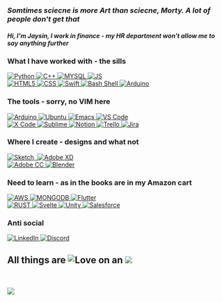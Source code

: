 ### <em>Somtimes sciecne is more Art than sciecne, Morty. A lot of people don't get that</em>
<h5>Hi, I'm Jaysin, I work in finance - my HR department won't allow me to say anything further</h5>
<!--  Skills -->
<h3>What I have worked with - the sills</h3>
<div class="column">
<a href="https://www.python.org">
<img alt="Python" src="https://img.shields.io/badge/Python-14354C?style=for-the-badge&logo=python&logoColor=white"/>
</a> <!-- Python -->
<a href="https://cplusplus.com">
<img alt="C++" src="https://img.shields.io/badge/C++-14354C?style=for-the-badge&logoColor=white"/>
</a> <!-- C++ -->
<a href="https://www.mysql.com">
<img alt="MYSQL" src="https://img.shields.io/badge/MySQL-00000F?style=for-the-badge&logo=mysql&logoColor=white"/>
</a> <!-- MYSQL -->
<a href="https://www.javascript.com">
<img alt="JS" src="https://img.shields.io/badge/JavaScript-323330?style=for-the-badge&logo=javascript&logoColor=F7DF1E"/>
</a> <!-- JS -->
</div>
<div class="column">
<a href="https://developer.mozilla.org/en-US/docs/Glossary/HTML5">
<img alt="HTML5" src="https://img.shields.io/badge/HTML5-E34F26?style=for-the-badge&logo=html5&logoColor=white"/>
</a> <!-- HTML5 -->
<a href="https://developer.mozilla.org/en-US/docs/Web/CSS">
<img alt="CSS" src="https://img.shields.io/badge/CSS-239120?&style=for-the-badge&logo=css3&logoColor=white"/>
</a> <!-- CSS -->
<a href="https://developer.apple.com/swift/">
<img alt="Swift" src="https://img.shields.io/badge/Swift-FA7343?style=for-the-badge&logo=swift&logoColor=white"/>
</a> <!-- Swift -->
<a href="https://www.tutorialspoint.com/unix/shell_scripting.htm">
<img alt="Bash Shell" src="https://img.shields.io/badge/Shell_Script-121011?style=for-the-badge&logo=gnu-bash&logoColor=white"/>
</a> <!-- Bash -->
<a href="https://www.arduino.cc">
<img alt="Arduino" src="https://img.shields.io/badge/Arduino-00979D?style=for-the-badge&logo=Arduino&logoColor=white"/>
</a> <!-- Arduino -->
</div>
<!-- Extra tools.  -->
<h3>The tools - sorry, no VIM here</h3>
<div class="column">
<a href="https://www.apple.com/macos/">
<img alt="Arduino" src="https://img.shields.io/badge/mac%20os-000000?style=for-the-badge&logo=apple&logoColor=white"/>
</a> <!-- MAC OS -->
<a href="https://ubuntu.com">
<img alt="Ubuntu" src="https://img.shields.io/badge/Ubuntu-E95420?style=for-the-badge&logo=ubuntu&logoColor=white"/>
</a> <!-- Ubuntu -->
<a href="https://www.gnu.org/software/emacs/">
<img alt="Emacs" src="https://img.shields.io/badge/Emacs-%237F5AB6.svg?&style=for-the-badge&logo=gnu-emacs&logoColor=white"/>
</a> <!-- Emacs -->
<a href="https://code.visualstudio.com/">
<img alt="VS Code" src="https://img.shields.io/badge/Visual_Studio_Code-0078D4?style=for-the-badge&logo=visual%20studio%20code&logoColor=white"/>
</a> <!-- VS Code -->
</div>
<div class="column">
<a href="https://developer.apple.com/xcode/">
<img alt="X Code" src="https://img.shields.io/badge/Xcode-007ACC?style=for-the-badge&logo=Xcode&logoColor=white"/>
</a> <!-- X Code -->
<a href="https://www.sublimetext.com">
<img alt="Sublime" src="https://img.shields.io/badge/sublime_text-%23575757.svg?&style=for-the-badge&logo=sublime-text&logoColor=important"/>
</a> <!-- Sublime -->
<a href="https://www.notion.so">
<img alt="Notion" src="https://img.shields.io/badge/Notion-000000?style=for-the-badge&logo=notion&logoColor=white"/>
</a> <!-- Notion -->
<a href="https://trello.com/en">
<img alt="Trello" src="https://img.shields.io/badge/Trello-0052CC?style=for-the-badge&logo=trello&logoColor=white"/>
</a> <!-- Trello -->
<a href="https://www.atlassian.com/software/jira">
<img alt="Jira" src="https://img.shields.io/badge/Jira-0052CC?style=for-the-badge&logo=Jira&logoColor=white"/>
</a> <!-- Jira -->
</div>
<!--  Design -->
<h3>Where I create - designs and what not</h3>
<div class="column">
<a href="https://www.sketch.com">
<img alt="Sketch" src="https://img.shields.io/badge/Sketch-FFB387?style=for-the-badge&logo=sketch&logoColor=black"/>
</a> <!-- Sketch -->
<a href="https://www.figma.com">
<img alt="" src="https://img.shields.io/badge/Figma-F24E1E?style=for-the-badge&logo=figma&logoColor=white"/>
</a> <!-- Figma -->
<a href="https://www.adobe.com/products/xd.html">
<img alt="Adobe XD" src="https://img.shields.io/badge/Adobe%20XD-470137?style=for-the-badge&logo=Adobe%20XD&logoColor=#FF61F6"/>
</a> <!-- Adobe XD -->
</div>
<div class="column">
<a href="https://www.adobe.com/creativecloud.html">
<img alt="Adobe CC" src="https://img.shields.io/badge/Adobe%20Creative%20Cloud-DA1F26?style=for-the-badge&logo=Adobe%20Creative%20Cloud&logoColor=white"/>
</a> <!-- Adobe CC -->
<a href="https://www.blender.org">
<img alt="Blender" src="https://img.shields.io/badge/blender-%23F5792A.svg?style=for-the-badge&logo=blender&logoColor=white"/>
</a> <!-- Blender -->
</div>
<!--     Need to learn -->
<h3>Need to learn - as in the books are in my Amazon cart</h3>
<div class="column">
<a href="https://aws.amazon.com">
<img alt="AWS" src="https://img.shields.io/badge/Amazon_AWS-232F3E?style=for-the-badge&logo=amazon-aws&logoColor=white"/>
</a> <!-- AWS -->
<a href="https://www.mongodb.com">
<img alt="MONGODB" src="https://img.shields.io/badge/MongoDB-4EA94B?style=for-the-badge&logo=mongodb&logoColor=white"/>
</a> <!-- MONGODB -->
<a href="https://flutter.dev">
<img alt="Flutter" src="https://img.shields.io/badge/Flutter-02569B?style=for-the-badge&logo=flutter&logoColor=white"/>
</a> <!-- Flutter -->
</div>
<div class="column">
<a href="https://www.rust-lang.org">
<img alt="RUST" src="https://img.shields.io/badge/Rust-000000?style=for-the-badge&logo=rust&logoColor=white"/>
</a> <!-- RUST -->
<a href="https://svelte.dev">
<img alt="Svelte" src="https://img.shields.io/badge/Svelte-4A4A55?style=for-the-badge&logo=svelte&logoColor=FF3E00"/>
</a> <!-- Svelte -->
<a href="https://unity.com">
<img alt="Unity" src="https://img.shields.io/badge/Unity-100000?style=for-the-badge&logo=unity&logoColor=white"/>
</a> <!-- Unity -->
<a href="https://www.salesforce.com">
<img alt="Salesforce" src="https://img.shields.io/badge/Salesforce-00A1E0?style=for-the-badge&logo=Salesforce&logoColor=white"/>
</a> <!-- Salesforce -->
<!--  Social -->
<h3>Anti social</h3>
<div class="row">
<div class="column">
<a target="_blank" rel="noopener noreferrer" href="https://www.linkedin.com/in/jaysinlord/" target="_blank" rel="noopener noreferrer">
<img alt="LinkedIn" src="https://img.shields.io/badge/LinkedIn-0077B5?style=for-the-badge&logo=linkedin&logoColor=white"/>
</a>  <!-- LinkedIn -->
<a target="_blank" rel="noopener noreferrer" href="https://discord.com" target="_blank" rel="noopener noreferrer">
<img alt="Discord" src="https://img.shields.io/badge/Discord-7289DA?style=for-the-badge&logo=discord&logoColor=white"/>
</a>  <!-- Discord -->
</div>
</div>
<h2>All things are&nbsp;<img alt="Love" src="http://ForTheBadge.com/images/badges/built-with-love.svg"/>&nbsp;on an&nbsp;<img src="https://img.shields.io/badge/Apple-MacBook_Pro-999999?style=for-the-badge&logo=apple&logoColor=white"/></h2> <!-- Macbook -->
<!-- Love and Macbooks -->
<br><br>
<img src="https://github-readme-stats.vercel.app/api/top-langs/?username=j-lord&count_private=true&show_icons=true&theme=codeSTACKr&layout=compact"/>
<!-- All badges can be found at: https://dev.to/envoy_/150-badges-for-github-pnk#skills -->
